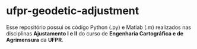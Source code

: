 # ufpr-geodetic-adjustment

Esse repositório possui os código Python (.py) e Matlab (.m) realizados nas disciplinas **Ajustamento I e II** do curso de **Engenharia Cartográfica e de Agrimensura** da **UFPR**.
